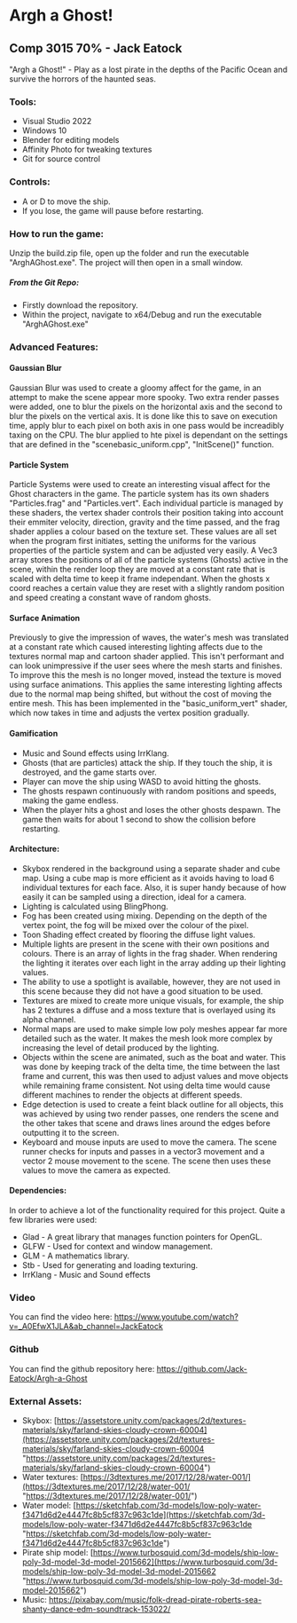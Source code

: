 
# Argh a Ghost!
## Comp 3015 70% - Jack Eatock

"Argh a Ghost!" - Play as a lost pirate in the depths of the Pacific Ocean and survive the horrors of the haunted seas.

### Tools:
- Visual Studio 2022
- Windows 10
- Blender for editing models
- Affinity Photo for tweaking textures
- Git for source control

### Controls:
- A or D to move the ship.
- If you lose, the game will pause before restarting. 

### How to run the game:
Unzip the build.zip file, open up the folder and run the executable "ArghAGhost.exe".
The project will then open in a small window.

##### From the Git Repo:
 - Firstly download the repository.
 - Within the project, navigate to x64/Debug and run the executable "ArghAGhost.exe"
 
### Advanced Features:
 #### Gaussian Blur 
Gaussian Blur was used to create a gloomy affect for the game, in an attempt to make the scene appear more spooky. Two extra render passes were added, one to blur the pixels on the horizontal axis and the second to blur the pixels on the vertical axis. It  is done like this to save on execution time, apply blur to each pixel on both axis in one pass would be increadibly taxing on the CPU. The blur applied to hte pixel is dependant on the settings that are defined in the "scenebasic_uniform.cpp",  "InitScene()" function. 

#### Particle System
Particle Systems were used to create an interesting visual affect for the Ghost characters in the game. The particle system has its own shaders "Particles.frag" and "Particles.vert". Each individual particle is managed by these shaders, the vertex shader controls their position taking into account their emmiter velocity, direction, gravity and the time passed, and the frag shader applies a colour based on the texture set. These values are all set when the program first initiates, setting the uniforms for the various properties of the particle system and can be adjusted very easily. A Vec3 array stores the positions of all of the particle systems (Ghosts) active in the scene, within the render loop they are moved at a constant rate that is scaled with delta time to keep it frame independant. When the ghosts x coord reaches a certain value they are reset with a slightly random position and speed creating a constant wave of random ghosts.

#### Surface Animation
Previously to give the impression of waves, the water's mesh was translated at a constant rate which caused interesting lighting affects due to the textures normal map and cartoon shader applied. This isn't performant and can look unimpressive if the user sees where the mesh starts and finishes.  To improve this the mesh is no longer moved, instead the texture is moved using surface animations. This applies the same interesting lighting affects due to the normal map being shifted, but without the cost of moving the entire mesh. This has been implemented in the "basic_uniform_vert" shader, which now takes in time and adjusts the vertex position gradually.

#### Gamification

 - Music and Sound effects using IrrKlang.
 - Ghosts (that are particles) attack the ship. If they touch the ship, it is destroyed, and the game starts over.
 - Player can move the ship using WASD to avoid hitting the ghosts.
 - The ghosts respawn continuously with random positions and speeds, making the game endless.
 - When the player hits a ghost and loses the other ghosts despawn. The game then waits for about 1 second to show the collision before restarting.

#### Architecture:
- Skybox rendered in the background using a separate shader and cube map. Using a cube map is more efficient as it avoids having to load 6 individual textures for each face. Also, it is super handy because of how easily it can be sampled using a direction, ideal for a camera.
- Lighting is calculated using BlingPhong.
- Fog has been created using mixing. Depending on the depth of the vertex point, the fog will be mixed over the colour of the pixel.
- Toon Shading effect created by flooring the diffuse light values.
- Multiple lights are present in the scene with their own positions and colours. There is an array of lights in the frag shader. When rendering the lighting it iterates over each light in the array adding up their lighting values.
- The ability to use a spotlight is available, however, they are not used in this scene because they did not have a good situation to be used.
- Textures are mixed to create more unique visuals, for example, the ship has 2 textures a diffuse and a moss texture that is overlayed using its alpha channel.
- Normal maps are used to make simple low poly meshes appear far more detailed such as the water. It makes the mesh look more complex by increasing the level of detail produced by the lighting.
- Objects within the scene are animated, such as the boat and water. This was done by keeping track of the delta time, the time between the last frame and current, this was then used to adjust values and move objects while remaining frame consistent. Not using delta time would cause different machines to render the objects at different speeds.
- Edge detection is used to create a feint black outline for all objects, this was achieved by using two render passes, one renders the scene and the other takes that scene and draws lines around the edges before outputting it to the screen.
- Keyboard and mouse inputs are used to move the camera. The scene runner checks for inputs and passes in a vector3 movement and a vector 2 mouse movement to the scene. The scene then uses these values to move the camera as expected.

#### Dependencies:
 In order to achieve a lot of the functionality required for this project. Quite a few libraries were used:
- Glad - A great library that manages function pointers for OpenGL.
- GLFW - Used for context and window management.
- GLM - A mathematics library.
- Stb - Used for generating and loading texturing.
- IrrKlang - Music and Sound effects

### Video
You can find the video here:  https://www.youtube.com/watch?v=_A0EfwX1JLA&ab_channel=JackEatock

### Github
You can find the github repository here: https://github.com/Jack-Eatock/Argh-a-Ghost

### External Assets:
- Skybox: [https://assetstore.unity.com/packages/2d/textures-materials/sky/farland-skies-cloudy-crown-60004](https://assetstore.unity.com/packages/2d/textures-materials/sky/farland-skies-cloudy-crown-60004 "https://assetstore.unity.com/packages/2d/textures-materials/sky/farland-skies-cloudy-crown-60004")
- Water textures: [https://3dtextures.me/2017/12/28/water-001/](https://3dtextures.me/2017/12/28/water-001/ "https://3dtextures.me/2017/12/28/water-001/")
- Water model: [https://sketchfab.com/3d-models/low-poly-water-f3471d6d2e4447fc8b5cf837c963c1de](https://sketchfab.com/3d-models/low-poly-water-f3471d6d2e4447fc8b5cf837c963c1de "https://sketchfab.com/3d-models/low-poly-water-f3471d6d2e4447fc8b5cf837c963c1de")
- Pirate ship model: [https://www.turbosquid.com/3d-models/ship-low-poly-3d-model-3d-model-2015662](https://www.turbosquid.com/3d-models/ship-low-poly-3d-model-3d-model-2015662 "https://www.turbosquid.com/3d-models/ship-low-poly-3d-model-3d-model-2015662")
- Music: https://pixabay.com/music/folk-dread-pirate-roberts-sea-shanty-dance-edm-soundtrack-153022/
